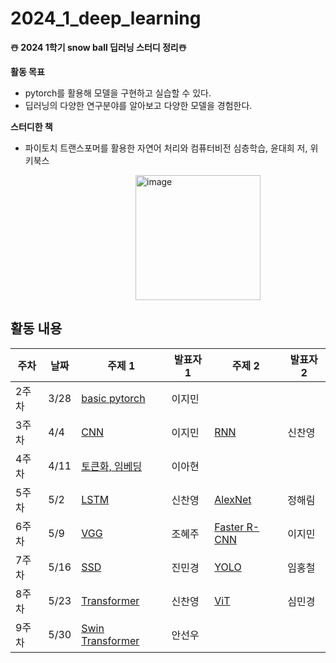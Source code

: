 # 2024_1_deep_learning

**☃️ 2024 1학기 snow ball 딥러닝 스터디 정리☃️**

**활동 목표**
* pytorch를 활용해 모델을 구현하고 실습할 수 있다.
* 딥러닝의 다양한 연구분야를 알아보고 다양한 모델을 경험한다.

**스터디한 책**

* 파이토치 트랜스포머를 활용한 자연어 처리와 컴퓨터비전 심층학습, 윤대희 저, 위키북스

<img width="200" alt="image" src="https://github.com/user-attachments/assets/486e33af-e78d-457f-b323-1ccf1ef81549" style="margin-left: 200;">


## 활동 내용
| 주차  | 날짜  | 주제 1          | 발표자 1  | 주제 2        | 발표자 2  |
|------|------|--------------|--------|------------|--------|
| 2주차 | 3/28 | [basic pytorch](./basic_ptroch) | 이지민 |            |        |
| 3주차 | 4/4  | [CNN](./CNN.pdf)          | 이지민  | [RNN](https://github.com/chanyoung-shin/deeplearning-at-pytorch/wiki/RNN,LSTM)        | 신찬영  |
| 4주차 | 4/11 | [토큰화, 임베딩](./tokenizer.pdf) | 이아현  |            |        |
| 5주차 | 5/2  | [LSTM](https://github.com/chanyoung-shin/deeplearning-at-pytorch/wiki/RNN,LSTM)         | 신찬영  | [AlexNet](./AlexNet)    | 정해림  |
| 6주차 | 5/9  | [VGG](./VGG)          | 조혜주  | [Faster R-CNN](./R-CNN_FasterR-CNN.pdf) | 이지민  |
| 7주차 | 5/16 | [SSD](./SSD)          | 진민경  | [YOLO](./YOLO)       | 임홍철  |
| 8주차 | 5/23 | [Transformer](https://github.com/chanyoung-shin/deeplearning-at-pytorch/wiki/transformer)  | 신찬영  | [ViT](./ViT)        | 심민경  |
| 9주차 | 5/30 | [Swin Transformer](./Swin_Transformer) | 안선우 |         |        |


